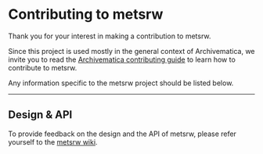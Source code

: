 # Contributing to metsrw

Thank you for your interest in making a contribution to metsrw.

Since this project is used mostly in the general context of Archivematica, we
invite you to read the [Archivematica contributing guide](https://github.com/artefactual/archivematica/blob/qa/1.x/CONTRIBUTING.md)
to learn how to contribute to metsrw.

Any information specific to the metsrw project should be listed
below.

------------------------------------

## Design & API

To provide feedback on the design and the API of metsrw, please refer yourself to the [metsrw wiki].

[metsrw wiki]: https://github.com/artefactual-labs/mets-reader-writer/wiki
